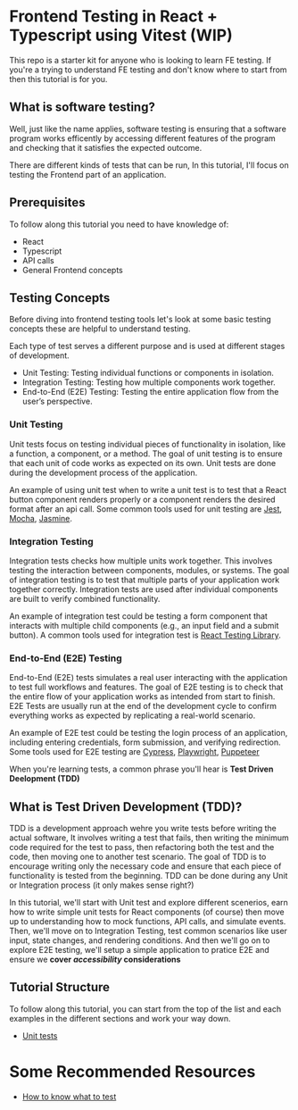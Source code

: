 # Frontend Testing in React + Typescript using Vitest (WIP)

This repo is a starter kit for anyone who is looking to learn FE testing. If you're a trying to understand FE testing and don't know where to start from then this tutorial is for you.

## What is software testing?

Well, just like the name applies, software testing is ensuring that a software program works efficently by accessing different features of the program and checking that it satisfies the expected outcome.

There are different kinds of tests that can be run, In this tutorial, I'll focus on testing the Frontend part of an application.

## Prerequisites

To follow along this tutorial you need to have knowledge of:

- React
- Typescript
- API calls
- General Frontend concepts

## Testing Concepts

Before diving into frontend testing tools let's look at some basic testing concepts these are helpful to understand testing.

Each type of test serves a different purpose and is used at different stages of development.

- Unit Testing: Testing individual functions or components in isolation.
- Integration Testing: Testing how multiple components work together.
- End-to-End (E2E) Testing: Testing the entire application flow from the user’s perspective.

### Unit Testing

Unit tests focus on testing individual pieces of functionality in isolation, like a function, a component, or a method. The goal of unit testing is to ensure that each unit of code works as expected on its own. Unit tests are done during the development process of the application.

An example of using unit test when to write a unit test is to test that a React button component renders properly or a component renders the desired format after an api call. Some common tools used for unit testing are [Jest](https://jestjs.io/), [Mocha](https://mochajs.org/), [Jasmine](https://jasmine.github.io/).

### Integration Testing

Integration tests checks how multiple units work together. This involves testing the interaction between components, modules, or systems. The goal of integration testing is to test that multiple parts of your application work together correctly. Integration tests are used after individual components are built to verify combined functionality.

An example of integration test could be testing a form component that interacts with multiple child components (e.g., an input field and a submit button). A common tools used for integration test is [React Testing Library](https://testing-library.com/docs/react-testing-library/intro/).

### End-to-End (E2E) Testing

End-to-End (E2E) tests simulates a real user interacting with the application to test full workflows and features. The goal of E2E testing is to check that the entire flow of your application works as intended from start to finish. E2E Tests are usually run at the end of the development cycle to confirm everything works as expected by replicating a real-world scenario.

An example of E2E test could be testing the login process of an application, including entering credentials, form submission, and verifying redirection. Some tools used for E2E testing are [Cypress](https://www.cypress.io/), [Playwright](https://playwright.dev/), [Puppeteer](https://pptr.dev/)

When you're learning tests, a common phrase you'll hear is **Test Driven Deelopment (TDD)**

## What is Test Driven Development (TDD)?

TDD is a development approach wehre you write tests before writing the actual software, It involves writing a test that fails, then writing the minimum code required for the test to pass, then refactoring both the test and the code, then moving one to another test scenario. The goal of TDD is to encourage writing only the necessary code and ensure that each piece of functionality is tested from the beginning. TDD can be done during any Unit or Integration process (it only makes sense right?)

In this tutorial, we'll start with Unit test and explore different scenerios, earn how to write simple unit tests for React components (of course) then move up to understanding how to mock functions, API calls, and simulate events. Then, we'll move on to Integration Testing, test common scenarios like user input, state changes, and rendering conditions. And then we'll go on to explore E2E testing, we'll setup a simple application to pratice E2E and ensure we **cover _accessibility_ considerations**

## Tutorial Structure

To follow along this tutorial, you can start from the top of the list and each examples in the different sections and work your way down.

- [Unit tests](src/unitTest/README.md)

# Some Recommended Resources

- [How to know what to test](https://kentcdodds.com/blog/how-to-know-what-to-test)
